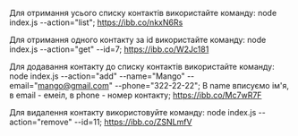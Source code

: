 Для отримання усього списку контактів використайте команду: node index.js --action="list";
https://ibb.co/nkxN6Rs

Для отримання одного контакту за id використайте команду: node index.js --action="get" --id=7;
https://ibb.co/W2Jc181

Для додавання контакту до списку контактів використайте команду: node index.js --action="add" --name="Mango" --email="mango@gmail.com" --phone="322-22-22"; В name вписуємо ім'я, в email - емеіл, в phone - номер контакту;
https://ibb.co/Mc7wR7F

Для видалення контакту використовуйте команду: node index.js --action="remove" --id=11;
https://ibb.co/ZSNLmfV